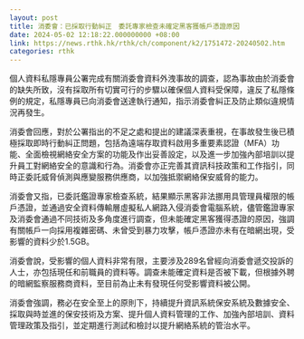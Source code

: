 ```yaml
---
layout: post
title: 消委會：已採取行動糾正　委託專家檢查未確定黑客獲帳戶憑證原因
date: 2024-05-02 12:18:22.000000000 +08:00
link: https://news.rthk.hk/rthk/ch/component/k2/1751472-20240502.htm
categories: rthk
---
```


個人資料私隱專員公署完成有關消委會資料外洩事故的調查，認為事故由於消委會的缺失所致，沒有採取所有切實可行的步驟以確保個人資料受保障，違反了私隱條例的規定，私隱專員已向消委會送達執行通知，指示消委會糾正及防止類似違規情況再發生。

消委會回應，對於公署指出的不足之處和提出的建議深表重視，在事故發生後已積極採取即時行動糾正問題，包括為遠端存取資料啟用多重要素認證（MFA）功能、全面檢視網絡安全方案的功能及作出妥善設定，以及進一步加強內部培訓以提升員工對網絡安全的意識和行為。消委會亦正完善其資訊科技政策和工作指引，同時正委託威脅偵測與應變服務供應商，以加強抵禦網絡保安威脅的能力。

消委會又指，已委託鑑證專家檢查系統，結果顯示黑客非法挪用具管理員權限的帳戶憑證，並通過安全資料傳輸層虛擬私人網路入侵消委會電腦系統，儘管鑑證專家及消委會通過不同技術及多角度進行調查，但未能確定黑客獲得憑證的原因，強調有關帳戶一向採用複雜密碼、未曾受到暴力攻擊，帳戶憑證亦未有在暗網出現，受影響的資料少於1.5GB。

消委會說，受影響的個人資料非常有限，主要涉及289名曾經向消委會遞交投訴的人士，亦包括現任和前職員的資料等。調查未能確定資料是否被下載，但根據外聘的暗網監察服務商資料，至目前為止未有發現任何受影響資料被公開。

消委會強調，務必在安全至上的原則下，持續提升資訊系統保安系統及數據安全、採取與時並進的保安技術及方案、提升個人資料管理的工作、加強內部培訓、資料管理政策及指引，並定期進行測試和檢討以提升網絡系統的管治水平。
